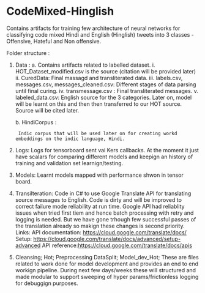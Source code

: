 # CodeMixed-Hinglish
Contains artifacts for training few architecture of neural networks for classifying code mixed Hindi and English (Hinglish) tweets into 3 classes - Offensive, Hateful and Non offensive. 

Folder structure : 
1. Data : 
	a. Contains artifacts related to labelled dataset.
		i. HOT_Dataset_modified.csv is the source (citation will be provided later)
		ii. CuredData:
			Final massagd and transliterated data. 
		iii. labels.csv, messages.csv, messages_cleaned.csv: Different stages of data parsing until final curing. 
		iv. transmessage.csv : Final transliterated messages.
		v. labeled_data.csv: English source for the 3 categories. Later on, model will be learnt on this and then then transferred to our HOT source. 
		Source will be cited later. 
		
	b. HindiCorpus :
		
		Indic corpus that will be used later on for creating workd embeddings on the indic language, Hindi. 

2. 	Logs:
		Logs for tensorboard sent vai Kers callbacks. At the moment it just have scalars for comparing different models
		and keepign an history of training and validation set learnign/testing. 
		
3. 	Models:
		Learnt models mapped with performance shwon in tensor board. 

4. 	Transilteration: 
		Code in C# to use Google Translate API for translating source messages to English. Code is dirty and will be improved to correct failure mode reliability at run time. Google API had reliablity issues 
		when tried first tiem and hence batch processing with retry and logging is needed. But we have gone trhough few successful passes of the translation already so makign these changes is second priority. 
		Links: 
		API documentation: https://cloud.google.com/translate/docs/
		Setup: https://cloud.google.com/translate/docs/advanced/setup-advanced
		API reference:https://cloud.google.com/translate/docs/apis
5.  Cleansing;
	Hot;
	Preprocessing
	DataSplit;
	Model_dev_Hot; 
		These are files related to work done for model development and provides an end to end workign pipeline. During next few days/weeks these will structured and made modular 
		to support sweeping of hyper params/frictionless logging for debuggign purposes. 
		
		
		
		
		
		
		
	
			
		